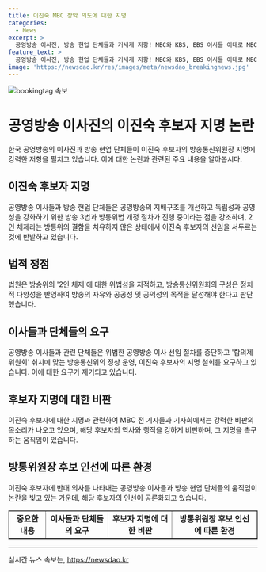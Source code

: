 ```yaml
---
title: 이진숙 MBC 장악 의도에 대한 지명
categories:
  - News
excerpt: >
  공영방송 이사진, 방송 현업 단체들과 거세게 저항! MBC와 KBS, EBS 이사들 이대로 MBC 장악하겠다는 것 비판. 방송위법을 지적하며 이진숙 후보자 지명 철회 촉구. 법원도 2인 체제 위법성 지적. 언론단체들의 지지로 독립성 강화 촉구. 전직 사장들은 후보자의 과거 행적 비난하며 MBC 파괴 의지 밝힌 것 강하게 비판. 요구사항 관련해 국회 논의 예고.
feature_text: >
  공영방송 이사진, 방송 현업 단체들과 거세게 저항! MBC와 KBS, EBS 이사들 이대로 MBC 장악하겠다는 것 비판. 방송위법을 지적하며 이진숙 후보자 지명 철회 촉구. 법원도 2인 체제 위법성 지적. 언론단체들의 지지로 독립성 강화 촉구. 전직 사장들은 후보자의 과거 행적 비난하며 MBC 파괴 의지 밝힌 것 강하게 비판. 요구사항 관련해 국회 논의 예고.
image: 'https://newsdao.kr/res/images/meta/newsdao_breakingnews.jpg'
---
```


<p><img src="https://newsdao.kr/res/images/meta/newsdao_breakingnews.jpg" alt="bookingtag 속보" /></p>

<h1>공영방송 이사진의 이진숙 후보자 지명 논란</h1>

<p data-ke-size="size16">한국 공영방송의 이사진과 방송 현업 단체들이 이진숙 후보자의 방송통신위원장 지명에 강력한 저항을 펼치고 있습니다. 이에 대한 논란과 관련된 주요 내용을 알아봅시다.</p>

<h2 data-ke-size="size26">이진숙 후보자 지명</h2>

<p data-ke-size="size16">공영방송 이사들과 방송 현업 단체들은 공영방송의 지배구조를 개선하고 독립성과 공영성을 강화하기 위한 방송 3법과 방통위법 개정 절차가 진행 중이라는 점을 강조하며, 2인 체제라는 방통위의 결함을 치유하지 않은 상태에서 이진숙 후보자의 선임을 서두르는 것에 반발하고 있습니다.</p>

<h2 data-ke-size="size26">법적 쟁점</h2>

<p data-ke-size="size16">법원은 방송위의 '2인 체제'에 대한 위법성을 지적하고, 방송통신위원회의 구성은 정치적 다양성을 반영하여 방송의 자유와 공공성 및 공익성의 목적을 달성해야 한다고 판단했습니다.</p>

<h2 data-ke-size="size26">이사들과 단체들의 요구</h2>

<p data-ke-size="size16">공영방송 이사들과 관련 단체들은 위법한 공영방송 이사 선임 절차를 중단하고 '합의제 위원회' 취지에 맞는 방송통신위의 정상 운영, 이진숙 후보자의 지명 철회를 요구하고 있습니다. 이에 대한 요구가 제기되고 있습니다.</p>

<h2 data-ke-size="size26">후보자 지명에 대한 비판</h2>

<p data-ke-size="size16">이진숙 후보자에 대한 지명과 관련하여 MBC 전 기자들과 기자회에서는 강력한 비판의 목소리가 나오고 있으며, 해당 후보자의 역사와 행적을 강하게 비판하며, 그 지명을 촉구하는 움직임이 있습니다.</p>

<h2 data-ke-size="size26">방통위원장 후보 인선에 따른 환경</h2>

<p data-ke-size="size16">이진숙 후보자에 반대 의사를 나타내는 공영방송 이사들과 방송 현업 단체들의 움직임이 논란을 빚고 있는 가운데, 해당 후보자의 인선이 공론화되고 있습니다.</p>

<table style="width: 100%;" border="1">
<tbody>
<tr>
<td style="text-align: center; height: 17px;"><b>중요한 내용</b></td>
<td style="text-align: center; height: 17px;"><b>이사들과 단체들의 요구</b></td>
<td style="text-align: center; height: 17px;"><b>후보자 지명에 대한 비판</b></td>
<td style="text-align: center; height: 17px;"><b>방통위원장 후보 인선에 따른 환경</b></td>
</tr>
</tbody>
</table>

<hr>
실시간 뉴스 속보는, <a href="https://newsdao.kr" rel="dofollow">https://newsdao.kr</a>


